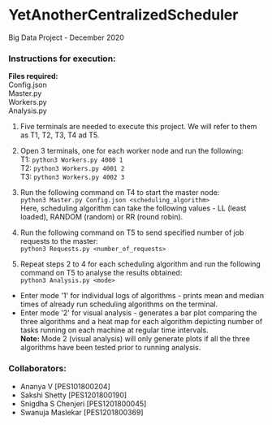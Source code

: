 # YetAnotherCentralizedScheduler
Big Data Project - December 2020

### Instructions for execution:
**Files required:**  
Config.json  
Master.py  
Workers.py  
Analysis.py  

1. Five terminals are needed to execute this project. We will refer to them as T1, T2, T3, T4 ad T5.

2. Open 3 terminals, one for each worker node and run the following:  
T1: `python3 Workers.py 4000 1`  
T2: `python3 Workers.py 4001 2`  
T3: `python3 Workers.py 4002 3`  

3. Run the following command on T4 to start the master node:  
`python3 Master.py Config.json <scheduling_algorithm>`  
Here, scheduling algorithm can take the following values - LL (least loaded), RANDOM (random) or RR (round robin).

4. Run the following command on T5 to send specified number of job requests to the master:  
`python3 Requests.py <number_of_requests>`  

5. Repeat steps 2 to 4 for each scheduling algorithm and run the following command on T5 to analyse the results obtained:  
`python3 Analysis.py <mode>`  
- Enter mode '1' for individual logs of algorithms - prints mean and median times of already run scheduling algorithms on the terminal.  
- Enter mode '2' for visual analysis - generates a bar plot comparing the three algorithms and a heat map for each algorithm depicting number of tasks running on each machine at regular time intervals.  
**Note:** Mode 2 (visual analysis) will only generate plots if all the three algorithms have been tested prior to running analysis.  
  
  
    
### Collaborators:
- Ananya V [PES101800204]
- Sakshi Shetty [PES1201800190]
- Snigdha S Chenjeri [PES1201800045]
- Swanuja Maslekar [PES1201800369]
